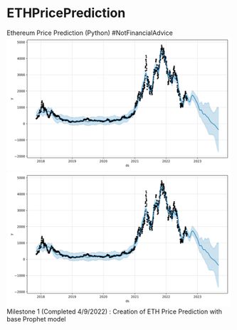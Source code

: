 # ETHPricePrediction
Ethereum Price Prediction (Python) #NotFinancialAdvice
![Alt text](./prophetplot.svg)
<img src="./prophetplot.svg">
Milestone 1 (Completed 4/9/2022) : Creation of ETH Price Prediction with base Prophet model